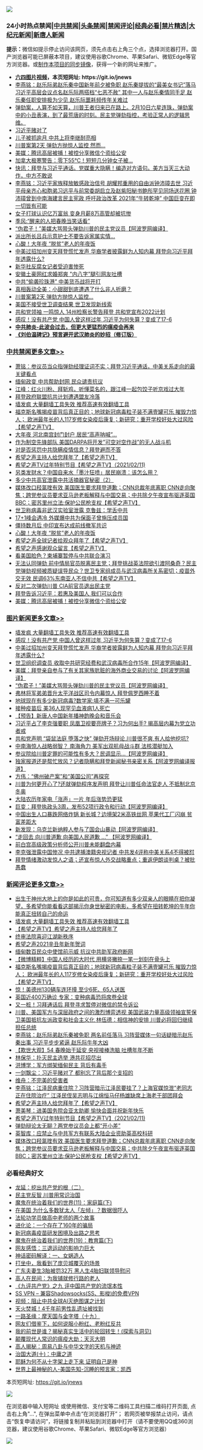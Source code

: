 ![](https://raw.githubusercontent.com/fqnews/bnews/master/64photo/fqnews-qr.jpg)

<div id="tt">
<h3>24小时热点禁闻|<a href="#%E4%B8%AD%E5%85%B1%E7%A6%81%E9%97%BB%E6%9B%B4%E5%A4%9A%E6%96%87%E7%AB%A0">中共禁闻</a>|<a href="#%E5%9B%BE%E7%89%87%E6%96%B0%E9%97%BB%E6%9B%B4%E5%A4%9A%E6%96%87%E7%AB%A0">头条禁闻</a>|<a href="#%E6%96%B0%E9%97%BB%E8%AF%84%E8%AE%BA%E6%9B%B4%E5%A4%9A%E6%96%87%E7%AB%A0">禁闻评论|<a href="#%E5%BF%85%E7%9C%8B%E7%BB%8F%E5%85%B8%E5%A5%BD%E6%96%87">经典必看|<a href="/video.md#%E7%A6%81%E7%89%87%E7%B2%BE%E9%80%89">禁片精选</a>|<a href="https://github.com/fqnews/djy/blob/master/gb/nf1351518.md#1">大纪元新闻</a>|<a href="https://github.com/fqnews/ntdtv/blob/master/gb/prog204.md#1">新唐人新闻</a></h3>
<div><b>提示：</b>微信如提示停止访问该网页，须先点击右上角三个点，选择浏览器打开。国产浏览器可能已屏蔽本项目，建议使用谷歌Chrome、苹果Safari、微软Edge等官方浏览器。或<a href="https://github.com/fqnews/bnews/blob/master/%E5%88%B6%E4%BD%9Cgit%E7%A6%81%E9%97%BB%E9%95%9C%E5%83%8F.md">制作本项目的同步镜像</a>，获得一个新的网址来推广。</div>
<ul>
<li><b><a href="http://d1.bdrive.tk/64.mp4" target="_blank">六四图片视频</a>，本页短网址: https://git.io/jnews</b></li>
<li><a href="/comments/20210211/1485722.md">李燕铭：赵乐际弟赵乐秦中国新年前夕被免职 赵乐秦提拔的“最美女书记”落马 习近平高层会议点名赵乐际两搭档“七恶不赦” 其中一人与赵乐秦情同手足 赵乐秦任职安排极为少见 赵乐际噩耗频传年关难过</a></li>
<li><a href="/comments/20210211/1485795.md">弹劾案，人算不如天算，川普王者归来已在路上。2月10日六星连珠，弹劾案中的小丑表演，到了最荒唐的时刻。民主党弹劾指控，考验正常人的逻辑思维。</a></li>
<li><a href="/ssgc/20210211/1485821.md">习近平赌对了</a></li>
<li><a href="/cbnews/20210211/1485686.md">儿子被抓逾月 中共上将李继耐亮相</a></li>
<li><a href="/headline/20210211/1485741.md">川普案第2天 弹劾方抛惊人监控 然而…</a></li>
<li><a href="/cbnews/20210211/1485853.md">美媒：腾讯高层被捕！被控分享微信个资给公安</a></li>
<li><a href="/cnnews/20210212/1485958.md">加拿大极寒警告：零下55°C！短短几分钟女子被…</a></li>
<li><a href="/bannedvideo/20210212/1486003.md">快讯：拜登与习近平通话。党媒重大隐瞒！编造对方语句。美方当天三大动作，中方不敢说</a></li>
<li><a href="/comments/20210212/1485921.md">李燕铭：习近平家族释放敏感政治信号 胡耀邦重用的自由派钟沛璋去世 习近平母亲齐心和胞弟习远平与前常委胡启立及赵紫阳秘书鲍彤罕见同场送花圈 钟沛璋曾到中南海建言民主宪政 呼吁政治改革 2021年“牛转乾坤” 中国巨变在即一切皆有可能</a></li>
<li><a href="/cbnews/20210211/1485705.md">女子打球认识亿万富翁 变身月薪8万高管却被坑惨</a></li>
<li><a href="/ssgc/20210212/1485961.md">季风:“醒来的人把春晚当笑话看”</a></li>
<li><a href="/topimagenews/20210211/1485664.md">“伪君子！”美媒大骂带头弹劾川普的民主党议员【阿波罗网编译】</a></li>
<li><a href="/cbnews/20210211/1485724.md">派出所长吕兵示意护士不要告诉家属实情…</a></li>
<li><a href="/cbnews/20210212/1485974.md">心酸！大年夜 “脱贫”老人的年夜饭</a></li>
<li><a href="/topimagenews/20210212/1486002.md">中美过招加州变天拜登慌忙发声 华裔学者披露鲜为人知内幕 拜登向习近平拜年透露什么?</a></li>
<li><a href="/cbnews/20210211/1485798.md">新华社反腐女记者受迫害惨死</a></li>
<li><a href="/yule/20210211/1485773.md">安徽土豪网红求婚郑爽 "内八字”腿引网友吐槽</a></li>
<li><a href="/cnnews/20210212/1485984.md">中共“偷袭珍珠港” 中美货币战将开打</a></li>
<li><a href="/yule/20210211/1485815.md">真相轰动全美：小甜甜到底遭遇了什么非人折磨？</a></li>
<li><a href="/cnnews/20210211/1485772.md">川普案第2天 弹劾方抛惊人监控…</a></li>
<li><a href="/headline/20210212/1485991.md">美国不接受世卫调查结果 世卫发现新线索</a></li>
<li><a href="/cnnews/20210212/1485935.md">共和党领袖 一鸣惊人 14州检察长警告拜登 共和党宣布2022计划</a></li>
<li><a href="/topimagenews/20210212/1486080.md">感叹！没有共产党 中国人曾这样过年 习近平为何失算？变成了17-6</a></li>
<li><b><a href="/comments/20200211/1275071.md" target="_blank">中共肺炎-此波会过去，但更大更猛烈的瘟疫会再来</a></b></li>
<li><b><a href="/comments/20200207/1272816.md" target="_blank">《刘伯温碑记》预言避开武汉肺炎的妙招（修订版）</a></b></li>
</ul>
</div>

<div class="catlist">
<h3><a href="/cbnews/" target="_blank">中共禁闻</a><span><a href="/cbnews/" target="_blank" rel="nofollow">更多文章>></a></span></h3>
<ul>
<li><a href="/cbnews/20210212/1486194.md" target="_blank">萧铭：参议员当众指弹劾经理证词不实；拜登习近平通话，中美关系走向的最关键看点</a></li>
<li><a href="/cbnews/20210212/1486187.md" target="_blank">缅甸政变 中共帮助封网 民众谴责抗议</a></li>
<li><a href="/cbnews/20210212/1486186.md" target="_blank">江峰：红火川粉、拜斩鸡，听懂菜名的，跟江峰一起包饺子听京戏过大年</a></li>
<li><a href="/cbnews/20210212/1486182.md" target="_blank">拜登政府联盟抗共计划遭遇盟友冷落</a></li>
<li><a href="/comments/20210212/1485911.md" target="_blank">墙发疯 大量翻墙工具失效 推荐高速有效翻墙工具</a></li>
<li><a href="/comments/20210212/1486155.md" target="_blank">福克斯名嘴揭疫苗背后真正目的；地球新冠病毒粒子装不满壹罐可乐 摧毁力惊人； 欧洲最年长的人117岁修女染疫后康复；新研究：重开学校好处大过风险【希望之声TV】</a></li>
<li><a href="/cbnews/20210212/1486146.md" target="_blank">大年夜 河北南宫封门封户 居民“高声呐喊”…</a></li>
<li><a href="/cbnews/20210212/1486119.md" target="_blank">作为制空先锋部队 美国DARPA将开发&#8221;可空对空作战&#8221;的无人战斗机</a></li>
<li><a href="/cbnews/20210212/1486104.md" target="_blank">对是否惩罚中共隐瞒疫情信息？拜登避而不答</a></li>
<li><a href="/comments/20210212/1486087.md" target="_blank">希望之声主持人给您拜年了【希望之声TV】</a></li>
<li><a href="/comments/20210212/1486038.md" target="_blank">希望之声TV过年特别节目【希望之声TV】（2021/02/11)</a></li>
<li><a href="/cbnews/20210212/1486028.md" target="_blank">另类发财水？中国自来水「墨汁狂喷」居民崩溃：该怎么用？</a></li>
<li><a href="/cbnews/20210212/1486021.md" target="_blank">多少中共高官泄露中共活摘器官秘密（2）</a></li>
<li><a href="/comments/20210212/1486013.md" target="_blank">媒体改口羟氯喹有效 美国医生要求拜登道歉；CNN总裁年底离职  CNN走向聚焦；跨党参议员要求亚马逊老板解释与中国交易；中共除夕午夜宣布驱逐英国BBC；密苏里州立法:保护公民枪支权【希望之声TV】</a></li>
<li><a href="/cbnews/20210212/1485977.md" target="_blank">世卫称病毒非武汉实验室泄露 克鲁兹：学舌中共</a></li>
<li><a href="/cbnews/20210212/1485976.md" target="_blank">17+1峰会遇冷 外媒爆中共为保面子曾施压成员国</a></li>
<li><a href="/cbnews/20210212/1485975.md" target="_blank">僵持数月后 中印宣布达成前线撤军共识</a></li>
<li><a href="/cbnews/20210212/1485974.md" target="_blank">心酸！大年夜 “脱贫”老人的年夜饭</a></li>
<li><a href="/comments/20210212/1485973.md" target="_blank">希望之声全球记者给观众拜年了【希望之声TV】</a></li>
<li><a href="/comments/20210212/1485972.md" target="_blank">希望之声感谢观众留言【希望之声TV】</a></li>
<li><a href="/cbnews/20210212/1485950.md" target="_blank">看美国脸色？柬埔寨暂停与中共联合演习</a></li>
<li><a href="/comments/20210212/1485908.md" target="_blank">无法认同弹劾 前中情局官员脱离民主党；拜登挑战英法院欲引渡阿桑奇？民主党弹劾视频被质疑误导民众？世卫专家组成员与武汉病毒所关系密切；疫苗外交无效  民调63%东南亚人不信中共【希望之声TV】</a></li>
<li><a href="/cbnews/20210212/1485902.md" target="_blank">反对二次弹劾川普 CIA前官员退出民主党</a></li>
<li><a href="/cbnews/20210211/1485854.md" target="_blank">拜登告诉习近平：若惠及美国人 我们可以合作</a></li>
<li><a href="/cbnews/20210211/1485853.md" target="_blank">美媒：腾讯高层被捕！被控分享微信个资给公安</a></li>

</ul>
</div>
<div class="catlist">
<h3><a href="/topimagenews/" target="_blank">图片新闻</a><span><a href="/topimagenews/" target="_blank" rel="nofollow">更多文章>></a></span></h3>
<ul>
<li><a href="/comments/20210212/1485911.md" target="_blank">墙发疯 大量翻墙工具失效 推荐高速有效翻墙工具</a></li>
<li><a href="/topimagenews/20210212/1486080.md" target="_blank">感叹！没有共产党 中国人曾这样过年 习近平为何失算？变成了17-6</a></li>
<li><a href="/topimagenews/20210212/1486002.md" target="_blank">中美过招加州变天拜登慌忙发声 华裔学者披露鲜为人知内幕 拜登向习近平拜年透露什么?</a></li>
<li><a href="/topimagenews/20210211/1485805.md" target="_blank">世卫组织调查员 收取中共研究经费和武汉病毒所合作15年【阿波罗网编译】</a></li>
<li><a href="/topimagenews/20210211/1485723.md" target="_blank">美媒：拜登亲自参与了有关其家族肮脏的海外商业交易的讨论【阿波罗网编译】</a></li>
<li><a href="/topimagenews/20210211/1485664.md" target="_blank">“伪君子！”美媒大骂带头弹劾川普的民主党议员【阿波罗网编译】</a></li>
<li><a href="/comments/20210211/1485626.md" target="_blank">弗林将军弟弟晋升太平洋战区司令内幕惊人 拜登佩罗西睡不着</a></li>
<li><a href="/topimagenews/20210211/1485597.md" target="_blank">地球现在有多少新冠病毒?数学家:填不满一可乐罐</a></li>
<li><a href="/comments/20210211/1485280.md" target="_blank">接种疫苗后 美36人现罕见血液病1人死亡</a></li>
<li><a href="/comments/20210211/1485505.md" target="_blank">【预告】新唐人中国新年播神韵晚会和音乐会</a></li>
<li><a href="/topimagenews/20210211/1485464.md" target="_blank">习近平占了李克强要职 凤凰卫视要亮牌子？习为何出手? 揭高层内幕为党立功者戒</a></li>
<li><a href="/topimagenews/20210211/1485442.md" target="_blank">共和党声明 “袋鼠法庭 堕落之快” 弹劾开场辩论,川普很不爽,有人给他挖坑?</a></li>
<li><a href="/topimagenews/20210211/1485441.md" target="_blank">中南海惊人战略弱智？ 南海角力 美军出双航母战斗群 法核潜艇加入</a></li>
<li><a href="/topimagenews/20210210/1485076.md" target="_blank">参议院给川普定罪的可能性有多大？民调显示&#8230;【阿波罗网编译】</a></li>
<li><a href="/topimagenews/20210210/1485012.md" target="_blank">独家报道还是帮忙放风？记者隐瞒和拜登新闻秘书亲密关系【阿波罗网编译报道】</a></li>
<li><a href="/comments/20210210/1484730.md" target="_blank">方伟：“佛州破产案”和“美国公司”再探究</a></li>
<li><a href="/topimagenews/20210210/1484803.md" target="_blank">川普为何更开心了?还就弹劾程序发声明 拜登让川普任命法官走人 不抵制北京冬奥</a></li>
<li><a href="/topimagenews/20210210/1484781.md" target="_blank">大陆农历年家电「涨声」一片 年后涨势恐更猛</a></li>
<li><a href="/topimagenews/20210210/1484666.md" target="_blank">巨变：拜登执政头3周，发布52项行政令和行动【阿波罗网编译】</a></li>
<li><a href="/topimagenews/20210209/1484507.md" target="_blank">中国出生人口暴跌网络炸锅 新长城？边境架2米高铁丝网 苹果代工厂闪崩 贫富差距大</a></li>
<li><a href="/topimagenews/20210209/1484483.md" target="_blank">新发现：乌克兰新纳粹人参与了国会山暴动【阿波罗网编译】</a></li>
<li><a href="/topimagenews/20210209/1484411.md" target="_blank">“走回去 向川普道歉 向美国人民道歉 &#8230;&#8221; 【阿波罗网编译】</a></li>
<li><a href="/topimagenews/20210209/1484185.md" target="_blank">前白宫高级政策分析师公开川普未能翻盘内幕</a></li>
<li><a href="/topimagenews/20210209/1484062.md" target="_blank">李克强泄露中国惨况 中共逮捕澳籍央视记者 中共发4评称中美关系4不得被怼</a></li>
<li><a href="/topimagenews/20210209/1483953.md" target="_blank">拜登情绪激动发惊人之语；还宣布惊人外交战略重点；重返伊朗谈判桌？被批愚蠢</a></li>

</ul>
</div>
<div class="catlist">
<h3><a href="/comments/" target="_blank">新闻评论</a><span><a href="/comments/" target="_blank" rel="nofollow">更多文章>></a></span></h3>
<ul>
<li><a href="/comments/20210212/1486180.md" target="_blank">出生于神州大地上的你是如此的可贵，你可知道有多少双亲人的眼睛在把你凝望，多希望你能看看这部揭示你身世秘密的电影，多希望在扭转乾坤的牛年你能真正扭转自己的命运</a></li>
<li><a href="/comments/20210212/1485911.md" target="_blank">墙发疯 大量翻墙工具失效 推荐高速有效翻墙工具</a></li>
<li><a href="/comments/20210212/1486177.md" target="_blank">【希望之声TV】希望之声主持人给您拜年了</a></li>
<li><a href="/comments/20210212/1486171.md" target="_blank">终审法院喜迎江湖新秩序</a></li>
<li><a href="/comments/20210212/1486162.md" target="_blank">希望之声2021辛丑年新年贺词</a></li>
<li><a href="/comments/20210212/1486161.md" target="_blank">缅甸数百民众中使馆前示威 抗议中共助军政府断网</a></li>
<li><a href="/comments/20210212/1486158.md" target="_blank">【微博精粹】中国人经历的大时代 用横竖撇捺一笔一划刻在骨头上</a></li>
<li><a href="/comments/20210212/1486155.md" target="_blank">福克斯名嘴揭疫苗背后真正目的；地球新冠病毒粒子装不满壹罐可乐 摧毁力惊人； 欧洲最年长的人117岁修女染疫后康复；新研究：重开学校好处大过风险【希望之声TV】</a></li>
<li><a href="/comments/20210212/1486132.md" target="_blank">惊！美德州130辆车连环撞 至少6死、65人送医</a></li>
<li><a href="/comments/20210212/1486131.md" target="_blank">英国近400万确诊 专家：变种病毒恐将席卷全球</a></li>
<li><a href="/comments/20210212/1486130.md" target="_blank">又一桩！习拜通话后 拜登寻求暂停对微信的禁令诉讼</a></li>
<li><a href="/comments/20210212/1486116.md" target="_blank">川普、美国军方与深层政府之间的激烈博弈透视 美国武装力量高级领袖宣誓保卫美国抵抗左派政变和社会主义化   林伍德：相信神的安排 川普必将回归继续担任总统</a></li>
<li><a href="/comments/20210212/1486114.md" target="_blank">李燕铭：赵乐际弟赵乐秦被免职 两名前任落马 习阵营媒体一句话疑暗示赵乐秦出事 习近平步步紧逼 赵乐际牛年大凶</a></li>
<li><a href="/comments/20210212/1486110.md" target="_blank">【欺世大观】54 春晚始于延安 央视接棒洗脑 吐槽年年不断</a></li>
<li><a href="/comments/20210212/1486100.md" target="_blank">林保华：扑灭民主选举 港共花招尽出</a></li>
<li><a href="/comments/20210212/1486099.md" target="_blank">洪博学：军方绑架缅甸民主 背后有毒手</a></li>
<li><a href="/comments/20210212/1486098.md" target="_blank">一剑飘尘：习近平赌对了 都别忘了背后那个支招的</a></li>
<li><a href="/comments/20210212/1486097.md" target="_blank">维舟：不完美的受害者</a></li>
<li><a href="/comments/20210212/1486089.md" target="_blank">李燕铭：江泽民病重住院？习阵营暗示江泽民要挂了？上海官媒惊泄“老同志正在住院治疗” 江泽民侄吴志明与江绵恒马仔杨雄缺席上海老干部团拜会</a></li>
<li><a href="/comments/20210212/1486087.md" target="_blank">希望之声主持人给您拜年了【希望之声TV】</a></li>
<li><a href="/comments/20210212/1486071.md" target="_blank">萧美琴：进美国务院会亚太助卿 愉快会面并祝新年快乐</a></li>
<li><a href="/comments/20210212/1486038.md" target="_blank">希望之声TV过年特别节目【希望之声TV】（2021/02/11)</a></li>
<li><a href="/comments/20210212/1486020.md" target="_blank">弹劾辩论太无聊？两党参议员会上都“开小差”</a></li>
<li><a href="/comments/20210212/1486019.md" target="_blank">英智库：应禁止与中共军方有联系大陆企业资助英高校科研</a></li>
<li><a href="/comments/20210212/1486013.md" target="_blank">媒体改口羟氯喹有效 美国医生要求拜登道歉；CNN总裁年底离职  CNN走向聚焦；跨党参议员要求亚马逊老板解释与中国交易；中共除夕午夜宣布驱逐英国BBC；密苏里州立法:保护公民枪支权【希望之声TV】</a></li>

</ul>
</div>

<div class="catlist">
<h3>必看经典好文</h3>
<ul>
<li><a href="/comments/20200928/1404653.md" target="_blank">龙延：挖出共产党的根（二）</a></li>
<li><a href="/comments/20200621/1348236.md" target="_blank">民主党反智 川普用常识治国</a></li>
<li><a href="/topimagenews/20180530/950691.md" target="_blank">魔鬼在统治着我们的世界(11)：家庭篇(下)</a></li>
<li><a href="/comments/20200427/1319933.md" target="_blank">在美国 为什么多数犹太人「左倾」？数据很吓人</a></li>
<li><a href="/comments/20200629/1352533.md" target="_blank">法轮功学员做高中老师的两个故事</a></li>
<li><a href="/comments/20200907/1392278.md" target="_blank">进化论：一个存在了160年的骗局</a></li>
<li><a href="/comments/20200917/1029129.md" target="_blank">新冠病毒疫苗研发困境及出路之思考</a></li>
<li><a href="/comments/20180716/972458.md" target="_blank">魔鬼在统治着我们的世界(19)：教育篇(下)</a></li>
<li><a href="/cbnews/20200126/1265515.md" target="_blank">网友感悟：三退运动的影响力巨大</a></li>
<li><a href="/comments/20200609/1342224.md" target="_blank">神话密码解译：一、女娲造人</a></li>
<li><a href="/comments/20201015/1414242.md" target="_blank">打坐中，我看到了庞贝城覆灭的场景</a></li>
<li><a href="/cbnews/20200611/1343037.md" target="_blank">广东夫妻生3胎被罚32万 黑人生4胎妇联领导慰问</a></li>
<li><a href="/tculture/20121023/72121.md" target="_blank">高人在民间：为我铺就修行路的老人</a></li>
<li><a href="/bookonline/20131116/201045.md" target="_blank">《九评共产党》之九 评中国共产党的流氓本性</a></li>
<li><a href="/comments/20191231/1250654.md" target="_blank">SS VPN &#8211; 兼容Shadowsocks(SS、影梭)的免费VPN</a></li>
<li><a href="/comments/20201221/1451945.md" target="_blank">视频：阻止中共全球AI灭绝图谋之计划</a></li>
<li><a href="/ccpdope/20181219/1049286.md" target="_blank">天火焚城！4千年前男性乱遗址被找到</a></li>
<li><a href="/topimagenews/20180327/919935.md" target="_blank">一路圣缘：摩天国与金字塔（十九）</a></li>
<li><a href="/comments/20200712/1359630.md" target="_blank">网友们借鉴下，如何说服小粉红、老粉红反共</a></li>
<li><a href="/comments/20200715/1359453.md" target="_blank">我的前世是谁？揭秘真实生活中的轮回转生！(探索与洞见)</a></li>
<li><a href="/comments/20200619/783185.md" target="_blank">颠覆现代人常识的瘟疫大劫：天灭大明</a></li>
<li><a href="/aomi/history/20170924/831575.md" target="_blank">高人揭秘：周易八卦与中华文字的天机与神迹</a></li>
<li><a href="/cbnews/20180316/915423.md" target="_blank">治国大道(十)：中庸之道</a></li>
<li><a href="/ccpdope/20190803/1168965.md" target="_blank">耶稣为何不从十字架上走下来 证明自己是神</a></li>
<li><a href="/comments/20200605/783244.md" target="_blank">世界上最神秘的人-美国先知-沉睡的预言家：凯西</a></li>

</ul>
</div>

本页短网址: https://git.io/jnews

![](https://raw.githubusercontent.com/fqnews/bnews/master/64photo/fqnews-qr.jpg)

在浏览器中输入短网址 或使用微信、支付宝等二维码工具扫描二维码打开页面, 点击右上角"...", 在弹出菜单中点击“在浏览器打开”； 若网页被举报禁止访问，请点击“恢复申请访问”，将链接复制并粘贴到浏览器中打开（请不要使用QQ或360浏览器，建议使用谷歌Chrome、苹果Safari、微软Edge等官方浏览器）

![](https://raw.githubusercontent.com/fqnews/bnews/master/64photo/wx.jpg)